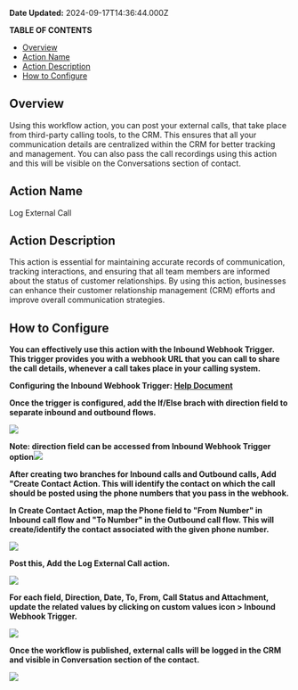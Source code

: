 **Date Updated:** 2024-09-17T14:36:44.000Z

**TABLE OF CONTENTS**

* [Overview](#Overview)
* [Action Name](#Action-Name)
* [Action Description](#Action-Description)
* [How to Configure](#How-to-Configure)

##   

## Overview

Using this workflow action, you can post your external calls, that take place from third-party calling tools, to the CRM. This ensures that all your communication details are centralized within the CRM for better tracking and management. You can also pass the call recordings using this action and this will be visible on the Conversations section of contact.

  
## Action Name

Log External Call

  
## Action Description

This action is essential for maintaining accurate records of communication, tracking interactions, and ensuring that all team members are informed about the status of customer relationships. By using this action, businesses can enhance their customer relationship management (CRM) efforts and improve overall communication strategies.

  
## How to Configure

**You can effectively use this action with the Inbound Webhook Trigger. This trigger provides you with a webhook URL that you can call to share the call details, whenever a call takes place in your calling system.**

  
**Configuring the Inbound Webhook Trigger: [Help Document](https://help.gohighlevel.com/a/solutions/articles/48001237383?portalId=48000045315)**

  
**Once the trigger is configured, add the If/Else brach with direction field to separate inbound and outbound flows.**

  
**![](https://s3.amazonaws.com/cdn.freshdesk.com/data/helpdesk/attachments/production/155032991613/original/24LrQDtH5ygw9I_ZcbbhTvV06Dx1LMXJrQ.jpeg?1726563970)**  

**Note: direction field can be accessed from Inbound Webhook Trigger option![](https://s3.amazonaws.com/cdn.freshdesk.com/data/helpdesk/attachments/production/155032991607/original/9993xT0LYviYnfBNoc19VQhWgDIbcBec5A.png?1726563969)**

  
**After creating two branches for Inbound calls and Outbound calls, Add "Create Contact Action. This will identify the contact on which the call should be posted using the phone numbers that you pass in the webhook.** 

  
**In Create Contact Action, map the Phone field to "From Number" in Inbound call flow and "To Number" in the Outbound call flow. This will create/identify the contact associated with the given phone number.** 

  
**![](https://s3.amazonaws.com/cdn.freshdesk.com/data/helpdesk/attachments/production/155032991610/original/RZWcAM1IHNjcp_ZQUg7ePzD7zzINYFUSZA.png?1726563970)**

**Post this, Add the Log External Call action.** 

**![](https://s3.amazonaws.com/cdn.freshdesk.com/data/helpdesk/attachments/production/155032991614/original/U0E3hTX1vSzhRyybhI8Ch4MQIRxYiVZXwQ.jpeg?1726563970)**

  
**For each field, Direction, Date, To, From, Call Status and Attachment, update the related values by clicking on custom values icon > Inbound Webhook Trigger.**

  
**![](https://s3.amazonaws.com/cdn.freshdesk.com/data/helpdesk/attachments/production/155032991609/original/qPGcACU6zpiSZjFADSXRRLWRHWyOn12x-A.png?1726563970)**

  
**Once the workflow is published, external calls will be logged in the CRM and visible in Conversation section of the contact.**

**![](https://s3.amazonaws.com/cdn.freshdesk.com/data/helpdesk/attachments/production/155032991611/original/3rKb5m94uSvBK4htvBkU8CSlfk8w7hRMUw.jpeg?1726563970)**

  
##   